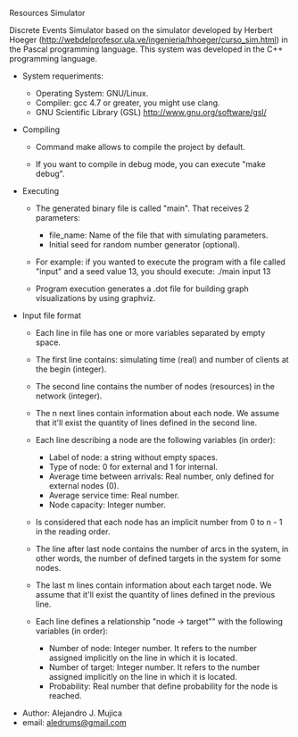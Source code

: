 Resources Simulator

Discrete Events Simulator based on the simulator developed by Herbert Hoeger
(http://webdelprofesor.ula.ve/ingenieria/hhoeger/curso_sim.html) in the Pascal programming language. This system was developed in the C++ programming language.

* System requeriments:

  - Operating System: GNU/Linux.
  - Compiler: gcc 4.7 or greater, you might use clang.
  - GNU Scientific Library (GSL) http://www.gnu.org/software/gsl/

* Compiling

  - Command make allows to compile the project by default.

  - If you want to compile in debug mode, you can execute "make debug".

* Executing

  - The generated binary file is called "main". That receives 2 parameters:
     - file_name: Name of the file that with simulating parameters.
     - Initial seed for random number generator (optional).

  - For example: if you wanted to execute the program with a file called "input"
                 and a seed value 13, you should execute: ./main input 13

  - Program execution generates a .dot file for building graph visualizations by
    using graphviz.

* Input file format

  - Each line in file has one or more variables separated by empty space.

  - The first line contains: simulating time (real) and number of clients at the
    begin (integer).

  - The second line contains the number of nodes (resources) in the network
    (integer).

  - The n next lines contain information about each node. We assume that it'll
    exist the quantity of lines defined in the second line.

  - Each line describing a node are the following variables (in order):
      - Label of node: a string without empty spaces.
      - Type of node: 0 for external and 1 for internal.
      - Average time between arrivals: Real number, only defined for external
        nodes (0).
      - Average service time: Real number.
      - Node capacity: Integer number.

  - Is considered that each node has an implicit number from 0 to n - 1 in the
    reading order.

  - The line after last node contains the number of arcs in the system, in other
    words, the number of defined targets in the system for some nodes.

  - The last m lines contain information about each target node. We assume that
    it'll exist the quantity of lines defined in the previous line.

  - Each line defines a relationship "node -> target"" with the following
    variables (in order):
      - Number of node: Integer number. It refers to the number assigned
        implicitly on the line in which it is located.
      - Number of target: Integer number. It refers to the number assigned
        implicitly on the line in which it is located.
      - Probability: Real number that define probability for the node is reached.


- Author: Alejandro J. Mujica
- email: aledrums@gmail.com

